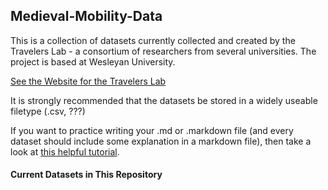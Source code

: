 ## Medieval-Mobility-Data
<p>
This is a collection of datasets currently collected and created by the Travelers Lab - a consortium of researchers from several universities.  The project is based at Wesleyan University.
<p>
<a href="http://travelerslab.research.wesleyan.edu/" >See the Website for the Travelers Lab</a>
<p> <p>
It is strongly recommended that the datasets be stored in a widely useable filetype (.csv, ???)
<p> 
If you want to practice writing your .md or .markdown file (and every dataset should include some explanation in a markdown file), then take a look at 
  <a href="https://guides.github.com/features/mastering-markdown/">this helpful tutorial</a>.
<p> <p>  

#### Current Datasets in This Repository
<p>
